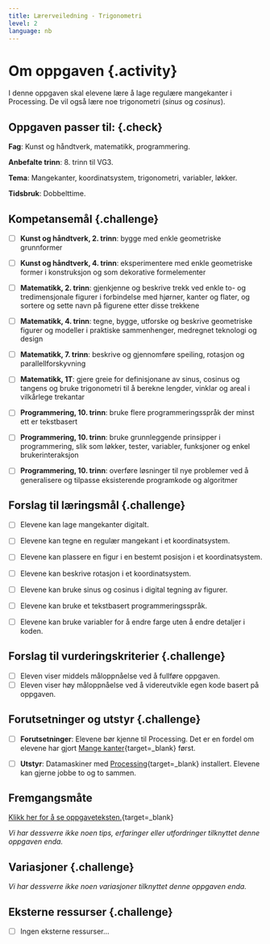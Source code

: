 ```yaml
---
title: Lærerveiledning - Trigonometri
level: 2
language: nb
---
```


# Om oppgaven {.activity}
I denne oppgaven skal elevene lære å lage regulære mangekanter i Processing. De vil også lære noe trigonometri (_sinus_ og _cosinus_).

## Oppgaven passer til: {.check}
 __Fag__: Kunst og håndtverk, matematikk, programmering.

__Anbefalte trinn__: 8. trinn til VG3.

__Tema__: Mangekanter, koordinatsystem, trigonometri, variabler, løkker.

__Tidsbruk__: Dobbelttime.

## Kompetansemål {.challenge}
- [ ]  __Kunst og håndtverk, 2. trinn__: bygge med enkle geometriske grunnformer
- [ ]  __Kunst og håndtverk, 4. trinn__: eksperimentere med enkle geometriske former i konstruksjon og som dekorative formelementer
- [ ]  __Matematikk, 2. trinn__: gjenkjenne og beskrive trekk ved enkle to- og tredimensjonale figurer i forbindelse med hjørner, kanter og flater, og sortere og sette navn på figurene etter disse trekkene
- [ ]  __Matematikk, 4. trinn__: tegne, bygge, utforske og beskrive geometriske figurer og modeller i praktiske sammenhenger, medregnet teknologi og design
- [ ]  __Matematikk, 7. trinn__: beskrive og gjennomføre speiling, rotasjon og parallellforskyvning
- [ ]  __Matematikk, 1T__: gjere greie for definisjonane av sinus, cosinus og tangens og bruke trigonometri til å berekne lengder, vinklar og areal i vilkårlege trekantar
- [ ]  __Programmering, 10. trinn__: bruke flere programmeringsspråk der minst ett er tekstbasert
- [ ]  __Programmering, 10. trinn__: bruke grunnleggende prinsipper i programmering, slik som løkker, tester, variabler, funksjoner og enkel brukerinteraksjon
- [ ]  __Programmering, 10. trinn__: overføre løsninger til nye problemer ved å generalisere og tilpasse eksisterende programkode og algoritmer


## Forslag til læringsmål {.challenge}

- [ ]  Elevene kan lage mangekanter digitalt.
- [ ]  Elevene kan tegne en regulær mangekant i et koordinatsystem.
- [ ]  Elevene kan plassere en figur i en bestemt posisjon i et koordinatsystem.
- [ ]  Elevene kan beskrive rotasjon i et koordinatsystem.
- [ ]  Elevene kan bruke sinus og cosinus i digital tegning av figurer.
- [ ]  Elevene kan bruke et tekstbasert programmeringsspråk.
- [ ]  Elevene kan bruke variabler for å endre farge uten å endre detaljer i koden.


## Forslag til vurderingskriterier {.challenge}
- [ ] Eleven viser middels måloppnåelse ved å fullføre oppgaven.
- [ ] Eleven viser høy måloppnåelse ved å videreutvikle egen kode basert på oppgaven.

## Forutsetninger og utstyr {.challenge}
- [ ]  __Forutsetninger__: Elevene bør kjenne til Processing. Det er en fordel om elevene har gjort [Mange kanter](../mangekanter/mangekanter.html){target=_blank} først.

- [ ]  __Utstyr__: Datamaskiner med [Processing](https://www.processing.org/download/){target=_blank} installert. Elevene kan gjerne jobbe to og to sammen.

## Fremgangsmåte
[Klikk her for å se oppgaveteksten.](../trigonometri/trigonometri.html){target=_blank}

_Vi har dessverre ikke noen tips, erfaringer eller utfordringer tilknyttet denne oppgaven enda._

## Variasjoner {.challenge}
_Vi har dessverre ikke noen variasjoner tilknyttet denne oppgaven enda._

## Eksterne ressurser {.challenge}
- [ ] Ingen eksterne ressurser...
